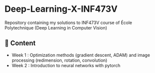 # Deep-Learning-X-INF473V

Repository containing my solutions to INF473V course of École Polytechnique (Deep Learning in Computer Vision)

## :scroll: Content

* Week 1 : Optimization methods (gradient descent, ADAM) and image processing (redimension, rotation, convolution)
* Week 2 : Introduction to neural networks with pytorch